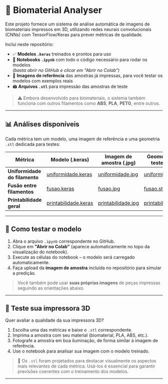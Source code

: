 # 🧪 Biomaterial Analyser

Este projeto fornece um sistema de análise automática de imagens de biomateriais impressos em 3D, utilizando redes neurais convolucionais (CNNs) com TensorFlow/Keras para prever métricas de qualidade.  

Inclui neste repositório:

- ✅ **Modelos `.keras`** treinados e prontos para uso
- 🧠 **Notebooks `.ipynb`** com todo o código necessário para rodar os modelos  
  *(basta abrir no GitHub e clicar em "Abrir no Colab")*
- 📸 **Imagens de referência** das amostras já impressas, para você testar os modelos com exemplos reais
- 🖨️ **Arquivos `.stl`** para impressão das amostras de teste

> ⚠️ Embora desenvolvido para biomateriais, o sistema também funciona com outros filamentos como **ABS**, **PLA**, **PETG**, entre outros.

---

## 📊 Análises disponíveis

Cada métrica tem um modelo, uma imagem de referência e uma geometria `.stl` dedicada para testes:

| Métrica                    | Modelo (.keras)        | Imagem de amostra (.jpg)    | Geometria de teste (.stl)      |
|---------------------------|------------------------|------------------------------|--------------------------------|
| **Uniformidade do filamento** | [uniformidade.keras]() | [uniformidade.jpg]()     | [uniformidade.stl]()      |
| **Fusão entre filamentos**   | [fusao.keras]()        | [fusao.jpg]()            | [fusao.stl]()             |
| **Printabilidade geral**     | [printabilidade.keras]() | [printabilidade.jpg]()   | [printabilidade.stl]()    |

---

## 🚀 Como testar o modelo

1. Abra o arquivo `.ipynb` correspondente no GitHub.
2. Clique em **"Abrir no Colab"** (aparece automaticamente no topo da visualização do notebook).
3. Execute as células do notebook – o modelo será carregado automaticamente.
4. Faça upload da **imagem de amostra** incluída no repositório para simular a predição.

> Você também pode usar **suas próprias imagens** de peças impressas seguindo as orientações abaixo.

---

## 🧩 Teste sua impressora 3D

Quer avaliar a qualidade da sua impressora 3D?

1. Escolha uma das métricas e baixe o `.stl` correspondente.
2. Imprima a amostra com seu material (biomaterial, PLA, ABS, etc.).
3. Fotografe a amostra em boa iluminação, de forma similar à imagem de referência.
4. Use o notebook para analisar sua imagem com o modelo treinado.

> 📌 Os `.stl` foram projetados para destacar visualmente os aspectos mais relevantes de cada métrica. Usá-los é essencial para garantir previsões coerentes com o treinamento dos modelos.

---

